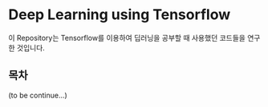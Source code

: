 # Deep Learning using Tensorflow

이 Repository는 Tensorflow를 이용하여 딥러닝을 공부할 때 사용했던 코드들을 연구한 것입니다.

## 목차

(to be continue...)
